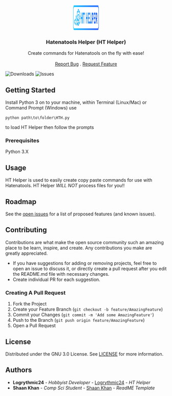 <br/>
<p align="center">
  <a href="https://github.com/Logrythmic24/HT-Helper">
    <img src="images/logo.png" alt="Logo" width="80" height="80">
  </a>

  <h3 align="center">Hatenatools Helper (HT Helper)</h3>

  <p align="center">
    Create commands for Hatenatools on the fly with ease!
    <br/>
    <br/>
    <a href="https://github.com/Logrythmic24/HT-Helper/issues">Report Bug</a>
    .
    <a href="https://github.com/Logrythmic24/HT-Helper/issues">Request Feature</a>
  </p>
</p>

![Downloads](https://img.shields.io/github/downloads/Logrythmic24/HT-Helper/total) ![Issues](https://img.shields.io/github/issues/Logrythmic24/HT-Helper) 


## Getting Started

Install Python 3 on to your machine, within Terminal (Linux/Mac) or Command Prompt (Windows) use  
```
python path\to\folder\HTH.py
``` 
to load HT Helper then follow the prompts

### Prerequisites

Python 3.X

## Usage

HT Helper is used to easily create copy paste commands for use with Hatenatools. HT Helper *WILL NOT* process files for you!!



## Roadmap

See the [open issues](https://github.com/Logrythmic24/HT-Helper/issues) for a list of proposed features (and known issues).

## Contributing

Contributions are what make the open source community such an amazing place to be learn, inspire, and create. Any contributions you make are greatly appreciated.

- If you have suggestions for adding or removing projects, feel free to open an issue to discuss it, or directly create a pull request after you edit the README.md file with necessary changes.
- Create individual PR for each suggestion.


### Creating A Pull Request

1. Fork the Project
2. Create your Feature Branch (`git checkout -b feature/AmazingFeature`)
3. Commit your Changes (`git commit -m 'Add some AmazingFeature'`)
4. Push to the Branch (`git push origin feature/AmazingFeature`)
5. Open a Pull Request

## License

Distributed under the GNU 3.0 License. See [LICENSE](https://github.com/Logrythmic24/HT-Helper/blob/main/LICENSE.md) for more information.

## Authors

* **Logrythmic24** - *Hobbyist Developer* - [Logrythmic24](https://github.com/Logrythmic24) - *HT Helper*
* **Shaan Khan** - *Comp Sci Student* - [Shaan Khan](https://github.com/ShaanCoding/) - *ReadME Template*

